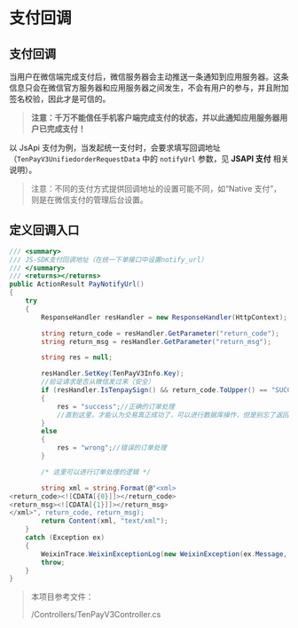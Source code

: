 # 支付回调

## 支付回调

当用户在微信端完成支付后，微信服务器会主动推送一条通知到应用服务器。这条信息只会在微信官方服务器和应用服务器之间发生，不会有用户的参与，并且附加签名校验，因此才是可信的。

> **注意：千万不能信任手机客户端完成支付的状态，并以此通知应用服务器用户已完成支付！**

以 JsApi 支付为例，当发起统一支付时，会要求填写回调地址（`TenPayV3UnifiedorderRequestData` 中的 `notifyUrl` 参数，见 **JSAPI 支付** 相关说明）。

> 注意：不同的支付方式提供回调地址的设置可能不同，如“Native 支付”，则是在微信支付的管理后台设置。

## 定义回调入口

```c#
/// <summary>
/// JS-SDK支付回调地址（在统一下单接口中设置notify_url）
/// </summary>
/// <returns></returns>
public ActionResult PayNotifyUrl()
{
    try
    {
        ResponseHandler resHandler = new ResponseHandler(HttpContext);

        string return_code = resHandler.GetParameter("return_code");
        string return_msg = resHandler.GetParameter("return_msg");

        string res = null;

        resHandler.SetKey(TenPayV3Info.Key);
        //验证请求是否从微信发过来（安全）
        if (resHandler.IsTenpaySign() && return_code.ToUpper() == "SUCCESS")
        {
            res = "success";//正确的订单处理
            //直到这里，才能认为交易真正成功了，可以进行数据库操作，但是别忘了返回规定格式的消息！
        }
        else
        {
            res = "wrong";//错误的订单处理
        }

        /* 这里可以进行订单处理的逻辑 */

        string xml = string.Format(@"<xml>
<return_code><![CDATA[{0}]]></return_code>
<return_msg><![CDATA[{1}]]></return_msg>
</xml>", return_code, return_msg);
        return Content(xml, "text/xml");
    }
    catch (Exception ex)
    {
        WeixinTrace.WeixinExceptionLog(new WeixinException(ex.Message, ex));
        throw;
    }
}
```

> 本项目参考文件：
>
> /Controllers/TenPayV3Controller.cs
